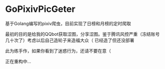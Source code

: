 # GoPixivPicGeter
基于Golang编写的pixiv爬虫，目前实现了日榜和月榜的定时爬取

最初的目的是给我的QQbot获取涩图，分享涩图。鉴于腾讯风控严重（冻结账号几十次了）考虑以后自己造轮子来造福大众（ 已经造了但还没部署

此为练手作，如果你看到了迷惑行为，还请不要在意（

正在重构中...